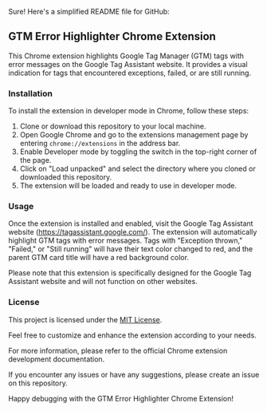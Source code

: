 Sure! Here's a simplified README file for GitHub:

## GTM Error Highlighter Chrome Extension

This Chrome extension highlights Google Tag Manager (GTM) tags with error messages on the Google Tag Assistant website. It provides a visual indication for tags that encountered exceptions, failed, or are still running.

### Installation

To install the extension in developer mode in Chrome, follow these steps:

1. Clone or download this repository to your local machine.
2. Open Google Chrome and go to the extensions management page by entering `chrome://extensions` in the address bar.
3. Enable Developer mode by toggling the switch in the top-right corner of the page.
4. Click on "Load unpacked" and select the directory where you cloned or downloaded this repository.
5. The extension will be loaded and ready to use in developer mode.

### Usage

Once the extension is installed and enabled, visit the Google Tag Assistant website (https://tagassistant.google.com/). The extension will automatically highlight GTM tags with error messages. Tags with "Exception thrown," "Failed," or "Still running" will have their text color changed to red, and the parent GTM card title will have a red background color.

Please note that this extension is specifically designed for the Google Tag Assistant website and will not function on other websites.

### License

This project is licensed under the [MIT License](LICENSE).

Feel free to customize and enhance the extension according to your needs.

For more information, please refer to the official Chrome extension development documentation.

If you encounter any issues or have any suggestions, please create an issue on this repository.

Happy debugging with the GTM Error Highlighter Chrome Extension!
